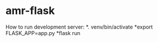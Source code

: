 # amr-flask

How to run development server:
*. venv/bin/activate
*export FLASK_APP=app.py
*flask run
